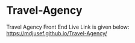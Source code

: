 # Travel-Agency
Travel Agency Front End Live Link is given below:
https://mdjusef.github.io/Travel-Agency/

